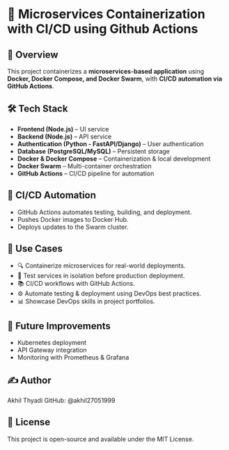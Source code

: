 # 🚀 Microservices Containerization with CI/CD using Github Actions

## 📝 Overview  
This project containerizes a **microservices-based application** using **Docker, Docker Compose, and Docker Swarm**, with **CI/CD automation via GitHub Actions**.  

## **🛠 Tech Stack**  
- **Frontend (Node.js)** – UI service  
- **Backend (Node.js)** – API service  
- **Authentication (Python - FastAPI/Django)** – User authentication  
- **Database (PostgreSQL/MySQL)** – Persistent storage  
- **Docker & Docker Compose** – Containerization & local development  
- **Docker Swarm** – Multi-container orchestration  
- **GitHub Actions** – CI/CD pipeline for automation  

## 🔄 CI/CD Automation
- GitHub Actions automates testing, building, and deployment.
- Pushes Docker images to Docker Hub.
- Deploys updates to the Swarm cluster.
  
## 📌 Use Cases
- 🔍 Containerize microservices for real-world deployments.
- 🧪 Test services in isolation before production deployment.
- 📚 CI/CD workflows with GitHub Actions.
- ⚙️ Automate testing & deployment using DevOps best practices.
- 📊 Showcase DevOps skills in project portfolios.

## 📌 Future Improvements
- Kubernetes deployment
- API Gateway integration
- Monitoring with Prometheus & Grafana

## ✍️ Author
Akhil Thyadi
GitHub: @akhil27051999

## 📜 License
This project is open-source and available under the MIT License.



